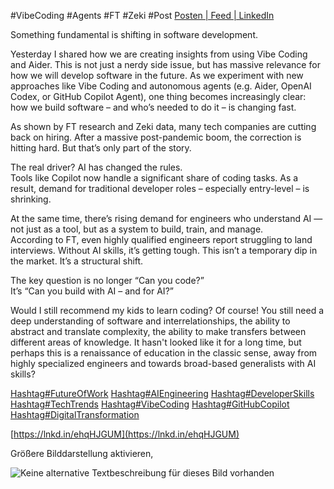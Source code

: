 #VibeCoding #Agents #FT #Zeki #Post
[Posten | Feed | LinkedIn](https://www.linkedin.com/feed/update/urn:li:activity:7330545067478155264/)

Something fundamental is shifting in software development.  
  
Yesterday I shared how we are creating insights from using Vibe Coding and Aider. This is not just a nerdy side issue, but has massive relevance for how we will develop software in the future. As we experiment with new approaches like Vibe Coding and autonomous agents (e.g. Aider, OpenAI Codex, or GitHub Copilot Agent), one thing becomes increasingly clear: how we build software – and who’s needed to do it – is changing fast.  
  
As shown by FT research and Zeki data, many tech companies are cutting back on hiring. After a massive post-pandemic boom, the correction is hitting hard. But that’s only part of the story.  
  
The real driver? AI has changed the rules.  
Tools like Copilot now handle a significant share of coding tasks. As a result, demand for traditional developer roles – especially entry-level – is shrinking.  
  
At the same time, there’s rising demand for engineers who understand AI — not just as a tool, but as a system to build, train, and manage.  
According to FT, even highly qualified engineers report struggling to land interviews. Without AI skills, it’s getting tough. This isn’t a temporary dip in the market. It’s a structural shift.  
  
The key question is no longer “Can you code?”  
It’s “Can you build with AI – and for AI?”  
  
Would I still recommend my kids to learn coding? Of course! You still need a deep understanding of software and interrelationships, the ability to abstract and translate complexity, the ability to make transfers between different areas of knowledge. It hasn't looked like it for a long time, but perhaps this is a renaissance of education in the classic sense, away from highly specialized engineers and towards broad-based generalists with AI skills?  
  
[Hashtag#FutureOfWork](https://www.linkedin.com/search/results/all/?keywords=%23futureofwork&origin=HASH_TAG_FROM_FEED) [Hashtag#AIEngineering](https://www.linkedin.com/search/results/all/?keywords=%23aiengineering&origin=HASH_TAG_FROM_FEED) [Hashtag#DeveloperSkills](https://www.linkedin.com/search/results/all/?keywords=%23developerskills&origin=HASH_TAG_FROM_FEED) [Hashtag#TechTrends](https://www.linkedin.com/search/results/all/?keywords=%23techtrends&origin=HASH_TAG_FROM_FEED) [Hashtag#VibeCoding](https://www.linkedin.com/search/results/all/?keywords=%23vibecoding&origin=HASH_TAG_FROM_FEED) [Hashtag#GitHubCopilot](https://www.linkedin.com/search/results/all/?keywords=%23githubcopilot&origin=HASH_TAG_FROM_FEED) [Hashtag#DigitalTransformation](https://www.linkedin.com/search/results/all/?keywords=%23digitaltransformation&origin=HASH_TAG_FROM_FEED)  
  
[https://lnkd.in/ehqHJGUM](https://lnkd.in/ehqHJGUM)

Größere Bilddarstellung aktivieren,

![Keine alternative Textbeschreibung für dieses Bild vorhanden](https://media.licdn.com/dms/image/v2/D4E22AQFyS6hWUySRuA/feedshare-shrink_800/B4EZbtT5A5GQAg-/0/1747738137261?e=1750896000&v=beta&t=8iUnWRT222qeVHTONs7jw5BBcmt93y03rpNNeAQBt4M)